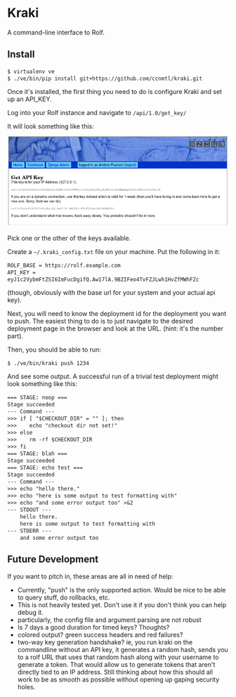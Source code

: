 # Kraki

A command-line interface to Rolf.

## Install

    $ virtualenv ve
    $ ./ve/bin/pip install git+https://github.com/ccnmtl/kraki.git


Once it's installed, the first thing you need to do is configure Kraki
and set up an API_KEY. 

Log into your Rolf instance and navigate to `/api/1.0/get_key/`

It will look something like this:

![API Key Generation](https://github.com/ccnmtl/kraki/raw/master/api_gen.png)

Pick one or the other of the keys available. 

Create a `~/.kraki_config.txt` file on your machine. Put the following
in it:

    ROLF_BASE = https://rolf.example.com
    API_KEY = eyJ1c2VybmFtZSI6ImFucDgifQ.Aw17lA.9BZIFeo4TvFZJLwh1HvZfMWhFZc

(though, obviously with the base url for your system and your actual
api key). 

Next, you will need to know the deployment id for the deployment you
want to push. The easiest thing to do is to just navigate to the
desired deployment page in the browser and look at the URL. (hint:
it's the number part). 

Then, you should be able to run:

    $ ./ve/bin/kraki push 1234

And see some output. A successful run of a trivial test deployment
might look something like this:

    === STAGE: noop ===
    Stage succeeded
    --- Command ---
    >>> if [ "$CHECKOUT_DIR" = "" ]; then
    >>>    echo "checkout dir not set!"
    >>> else
    >>>    rm -rf $CHECKOUT_DIR
    >>> fi
    === STAGE: blah ===
    Stage succeeded
    === STAGE: echo test ===
    Stage succeeded
    --- Command ---
    >>> echo "hello there."
    >>> echo "here is some output to test formatting with"
    >>> echo "and some error output too" >&2
    --- STDOUT ---
        hello there.
        here is some output to test formatting with
    --- STDERR ---
        and some error output too

## Future Development

If you want to pitch in, these areas are all in need of help:

* Currently, "push" is the only supported action. Would be nice to be
  able to query stuff, do rollbacks, etc.
* This is not heavily tested yet. Don't use it if you don't think you
  can help debug it.
* particularly, the config file and argument parsing are not robust
* Is 7 days a good duration for timed keys? Thoughts?
* colored output? green success headers and red failures?
* two-way key generation handshake? ie, you run kraki on the
  commandline without an API key, it generates a random hash, sends
  you to a rolf URL that uses that random hash along with your
  username to generate a token. That would allow us to generate tokens
  that aren't directly tied to an IP address. Still thinking about how
  this should all work to be as smooth as possible without opening up
  gaping security holes.
